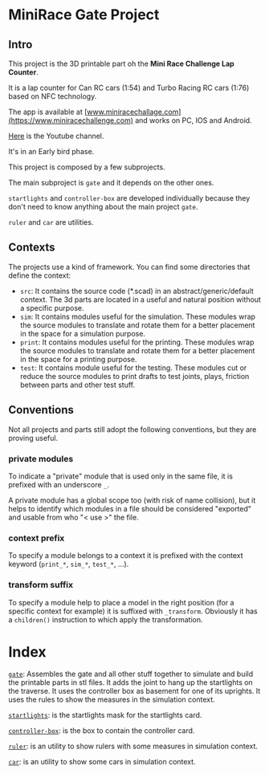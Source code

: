 # MiniRace Gate Project

## Intro
This project is the 3D printable part oh the **Mini Race Challenge Lap Counter**.

It is a lap counter for Can RC cars (1:54) and Turbo Racing RC cars (1:76) based on NFC technology.

The app is available at [www.miniracechallage.com](https://www.miniracechallenge.com)
and works on PC, IOS and Android.

[Here](https://www.youtube.com/channel/UCmPbh32NU4jp-B-oBcA80wQ) is the Youtube channel.

It's in an Early bird phase.

This project is composed by a few subprojects.

The main subproject is `gate` and it depends on the other ones.

`startlights` and `controller-box` are developed individually because they
don't need to know anything about the main project `gate`. 

`ruler` and `car` are utilities.

## Contexts
The projects use a kind of framework.
You can find some directories that define the context:
- `src`: It contains the source code (*.scad) in an abstract/generic/default context.
  The 3d parts are located in a useful and natural position without a specific purpose.  
- `sim`: It contains modules useful for the simulation. These modules wrap the source modules
  to translate and rotate them for a better placement in the space for a simulation purpose.
- `print`: It contains modules useful for the printing. These modules wrap the source modules
  to translate and rotate them for a better placement in the space for a printing purpose.
- `test`: It contains module useful for the testing. These modules cut or reduce the source
  modules to print drafts to test joints, plays, friction between parts and other test stuff.
  
## Conventions

Not all projects and parts still adopt the following conventions, but they are proving useful. 

### private modules
To indicate a "private" module that is used only in the same file, it is prefixed with an underscore `_`.

A private module has a global scope too (with risk of name collision), but it helps to identify which modules in a file
should be considered "exported" and usable from who "< use >" the file.

### context prefix
To specify a module belongs to a context it is prefixed with the context keyword (`print_*`, `sim_*`, `test_*`, ...).

### transform suffix
To specify a module help to place a model in the right position (for a specific context for example)
it is suffixed with `_transform`. Obviously it has a `children()` instruction to which apply the transformation.


# Index
[`gate`](gate/README.md): Assembles the gate and all other stuff together to simulate
and build the printable parts in stl files.
It adds the joint to hang up the startlights on the traverse.
It uses the controller box as basement for one of its uprights.
It uses the rules to show the measures in the simulation context.

[`startlights`](startlights/README.md): is the startlights mask for the startlights card.

[`controller-box`](controller-box/README.md): is the box to contain the controller card.

[`ruler`](ruler/README.md): is an utility to show rulers with some measures in simulation context.

[`car`](car/README.md): is an utility to show some cars in simulation context.
